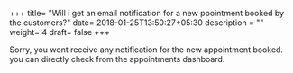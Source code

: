 +++
title= "Will i get an email notification for a new ppointment booked by the customers?"
date= 2018-01-25T13:50:27+05:30
description = ""
weight= 4 
draft= false
+++





Sorry, you wont receive any notification for the new appointment booked. you can directly check from the appointments dashboard.